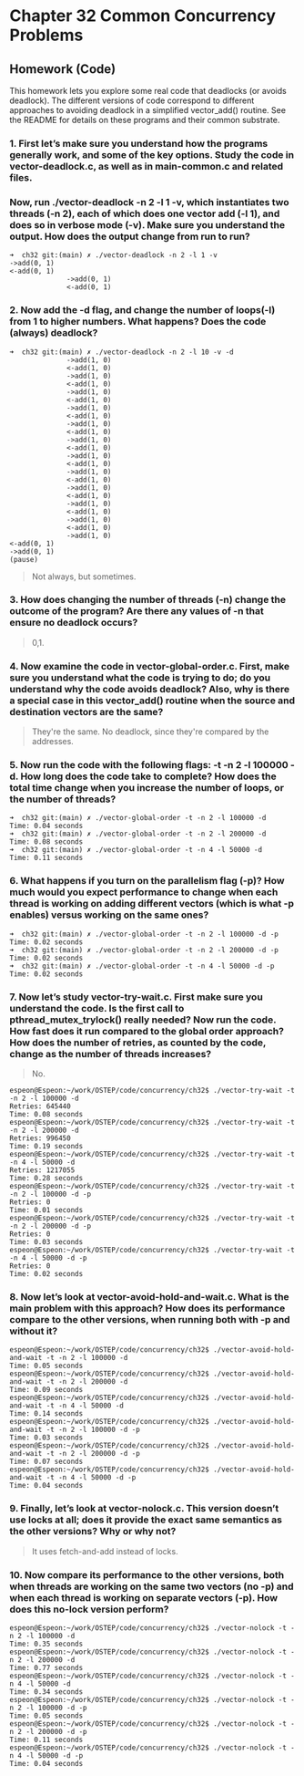 # Chapter 32 Common Concurrency Problems 

## Homework (Code)

This homework lets you explore some real code that deadlocks (or avoids deadlock). The different versions of code correspond to different approaches to avoiding deadlock in a simplified vector_add() routine. See the README for details on these programs and their common substrate.  

### 1. First let’s make sure you understand how the programs generally work, and some of the key options. Study the code in vector-deadlock.c, as well as in main-common.c and related files.  

### Now, run ./vector-deadlock -n 2 -l 1 -v, which instantiates two threads (-n 2), each of which does one vector add (-l 1), and does so in verbose mode (-v). Make sure you understand the output. How does the output change from run to run?

```shell
➜  ch32 git:(main) ✗ ./vector-deadlock -n 2 -l 1 -v
->add(0, 1)
<-add(0, 1)
              ->add(0, 1)
              <-add(0, 1)
```

### 2. Now add the -d flag, and change the number of loops(-l) from 1 to higher numbers. What happens? Does the code (always) deadlock?

```shell
➜  ch32 git:(main) ✗ ./vector-deadlock -n 2 -l 10 -v -d
              ->add(1, 0)
              <-add(1, 0)
              ->add(1, 0)
              <-add(1, 0)
              ->add(1, 0)
              <-add(1, 0)
              ->add(1, 0)
              <-add(1, 0)
              ->add(1, 0)
              <-add(1, 0)
              ->add(1, 0)
              <-add(1, 0)
              ->add(1, 0)
              <-add(1, 0)
              ->add(1, 0)
              <-add(1, 0)
              ->add(1, 0)
              <-add(1, 0)
              ->add(1, 0)
              <-add(1, 0)
              ->add(1, 0)
              <-add(1, 0)
              ->add(1, 0)
<-add(0, 1)
->add(0, 1)
(pause)
```
> Not always, but sometimes.  

### 3. How does changing the number of threads (-n) change the outcome of the program? Are there any values of -n that ensure no deadlock occurs?  

> 0,1.

### 4. Now examine the code in vector-global-order.c. First, make sure you understand what the code is trying to do; do you understand why the code avoids deadlock? Also, why is there a special case in this vector_add() routine when the source and destination vectors are the same?

> They're the same. No deadlock, since they're compared by the addresses.  

### 5. Now run the code with the following flags: -t -n 2 -l 100000 -d. How long does the code take to complete? How does the total time change when you increase the number of loops, or the number of threads?

```shell
➜  ch32 git:(main) ✗ ./vector-global-order -t -n 2 -l 100000 -d        
Time: 0.04 seconds
➜  ch32 git:(main) ✗ ./vector-global-order -t -n 2 -l 200000 -d
Time: 0.08 seconds
➜  ch32 git:(main) ✗ ./vector-global-order -t -n 4 -l 50000 -d
Time: 0.11 seconds
```

### 6. What happens if you turn on the parallelism flag (-p)? How much would you expect performance to change when each thread is working on adding different vectors (which is what -p enables) versus working on the same ones?

```shell
➜  ch32 git:(main) ✗ ./vector-global-order -t -n 2 -l 100000 -d -p        
Time: 0.02 seconds
➜  ch32 git:(main) ✗ ./vector-global-order -t -n 2 -l 200000 -d -p
Time: 0.02 seconds
➜  ch32 git:(main) ✗ ./vector-global-order -t -n 4 -l 50000 -d -p
Time: 0.02 seconds
```

### 7. Now let’s study vector-try-wait.c. First make sure you understand the code. Is the first call to pthread_mutex_trylock() really needed? Now run the code. How fast does it run compared to the global order approach? How does the number of retries, as counted by the code, change as the number of threads increases?

> No.  

```shell
espeon@Espeon:~/work/OSTEP/code/concurrency/ch32$ ./vector-try-wait -t -n 2 -l 100000 -d
Retries: 645440
Time: 0.08 seconds  
espeon@Espeon:~/work/OSTEP/code/concurrency/ch32$ ./vector-try-wait -t -n 2 -l 200000 -d
Retries: 996450
Time: 0.19 seconds
espeon@Espeon:~/work/OSTEP/code/concurrency/ch32$ ./vector-try-wait -t -n 4 -l 50000 -d
Retries: 1217055
Time: 0.28 seconds
espeon@Espeon:~/work/OSTEP/code/concurrency/ch32$ ./vector-try-wait -t -n 2 -l 100000 -d -p
Retries: 0
Time: 0.01 seconds
espeon@Espeon:~/work/OSTEP/code/concurrency/ch32$ ./vector-try-wait -t -n 2 -l 200000 -d -p
Retries: 0
Time: 0.03 seconds
espeon@Espeon:~/work/OSTEP/code/concurrency/ch32$ ./vector-try-wait -t -n 4 -l 50000 -d -p
Retries: 0
Time: 0.02 seconds
```

### 8. Now let’s look at vector-avoid-hold-and-wait.c. What is the main problem with this approach? How does its performance compare to the other versions, when running both with -p and without it?  

```shell
espeon@Espeon:~/work/OSTEP/code/concurrency/ch32$ ./vector-avoid-hold-and-wait -t -n 2 -l 100000 -d
Time: 0.05 seconds
espeon@Espeon:~/work/OSTEP/code/concurrency/ch32$ ./vector-avoid-hold-and-wait -t -n 2 -l 200000 -d
Time: 0.09 seconds
espeon@Espeon:~/work/OSTEP/code/concurrency/ch32$ ./vector-avoid-hold-and-wait -t -n 4 -l 50000 -d
Time: 0.14 seconds
espeon@Espeon:~/work/OSTEP/code/concurrency/ch32$ ./vector-avoid-hold-and-wait -t -n 2 -l 100000 -d -p
Time: 0.03 seconds
espeon@Espeon:~/work/OSTEP/code/concurrency/ch32$ ./vector-avoid-hold-and-wait -t -n 2 -l 200000 -d -p
Time: 0.07 seconds
espeon@Espeon:~/work/OSTEP/code/concurrency/ch32$ ./vector-avoid-hold-and-wait -t -n 4 -l 50000 -d -p
Time: 0.04 seconds
```

### 9. Finally, let’s look at vector-nolock.c. This version doesn’t use locks at all; does it provide the exact same semantics as the other versions? Why or why not?  

> It uses fetch-and-add instead of locks.  

### 10. Now compare its performance to the other versions, both when threads are working on the same two vectors (no -p) and when each thread is working on separate vectors (-p). How does this no-lock version perform?

```shell
espeon@Espeon:~/work/OSTEP/code/concurrency/ch32$ ./vector-nolock -t -n 2 -l 100000 -d
Time: 0.35 seconds
espeon@Espeon:~/work/OSTEP/code/concurrency/ch32$ ./vector-nolock -t -n 2 -l 200000 -d
Time: 0.77 seconds
espeon@Espeon:~/work/OSTEP/code/concurrency/ch32$ ./vector-nolock -t -n 4 -l 50000 -d
Time: 0.34 seconds
espeon@Espeon:~/work/OSTEP/code/concurrency/ch32$ ./vector-nolock -t -n 2 -l 100000 -d -p
Time: 0.05 seconds
espeon@Espeon:~/work/OSTEP/code/concurrency/ch32$ ./vector-nolock -t -n 2 -l 200000 -d -p
Time: 0.11 seconds
espeon@Espeon:~/work/OSTEP/code/concurrency/ch32$ ./vector-nolock -t -n 4 -l 50000 -d -p
Time: 0.04 seconds
```